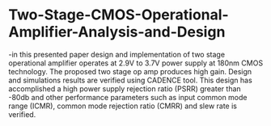 # Two-Stage-CMOS-Operational-Amplifier-Analysis-and-Design
-in this presented paper design and implementation of two stage operational amplifier operates at 2.9V to 3.7V power supply at 180nm CMOS technology. The proposed two stage op amp produces high gain. Design and simulations results are verified using CADENCE tool. This design has accomplished a high power supply rejection ratio (PSRR) greater than -80db and other performance parameters such as input common mode range (ICMR), common mode rejection ratio (CMRR) and slew rate is verified.

